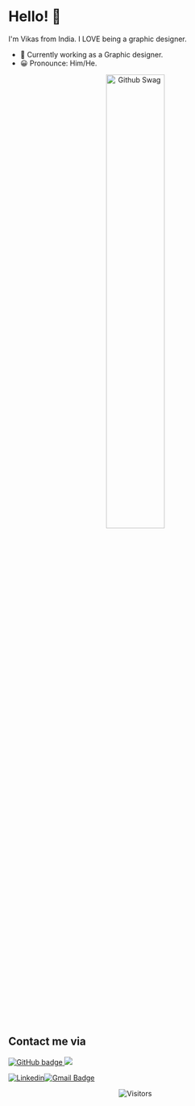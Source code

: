 # Hello! 👋
I'm Vikas from India. I LOVE being a graphic designer.
 * 🔭 Currently working as a Graphic designer.
 * 😀 Pronounce: Him/He.

 <p align="center">
  <img width="48%" src="https://qph.fs.quoracdn.net/main-qimg-ea32077eff40123f1659f8dc332d586b" alt="Github Swag" />
</p>

## Contact me via
<p>
  <a href="https://github.com/akira-vs?tab=followers">
    <img src="https://img.shields.io/github/followers/akira-vs?logo=GitHub&style=for-the-badge" alt="GitHub badge" />
  </a>
<a href="https://twitter.com/manfred_vs ">
    <img src="https://img.shields.io/twitter/follow/manfred_vs?label=Twitter&logo=twitter&style=for-the-badge" />
  </a>

[![Linkedin](https://img.shields.io/badge/-Vikas-blue?style=flat-square&logo=Linkedin&logoColor=white&link=https://www.linkedin.com/in/vikas-saini-571b98123/)](https://www.linkedin.com/in/vikas-saini-571b98123/)[![Gmail Badge](https://img.shields.io/badge/-Gmail-c14438?style=flat-square&logo=Gmail&logoColor=white&link=mailto:vsvikassaini30@gmail.com)](vsvikassaini30@gmail.com)</p>
<p align=center>                           
  <img align=center  src="https://visitor-badge.laobi.icu/badge?page_id=akira-vs.sabesansathananthan" alt="Visitors">      
</p>
